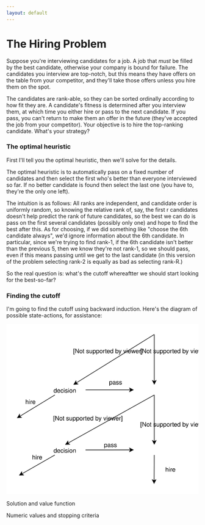 ```yaml
---
layout: default
---
```


# The Hiring Problem

Suppose you're interviewing candidates for a job.  A job that _must_ be filled by the best candidate, otherwise your company is bound for failure.  The candidates you interview are top-notch, but this means they have offers on the table from your competitor, and they'll take those offers unless you hire them on the spot.

The candidates are rank-able, so they can be sorted ordinally according to how fit they are.  A candidate's fitness is determined after you interview them, at which time you either hire or pass to the next candidate.  If you pass, you can't return to make them an offer in the future (they've accepted the job from your competitor).  Your objective is to hire the top-ranking candidate.  What's your strategy?

### The optimal heuristic

First I'll tell you the optimal heuristic, then we'll solve for the details.

The optimal heuristic is to automatically pass on a fixed number of candidates and then select the first who's better than everyone interviewed so far.  If no better candidate is found then select the last one (you have to, they're the only one left).

The intuition is as follows: All ranks are independent, and candidate order is uniformly random, so knowing the relative rank of, say, the first r candidates doesn't help predict the rank of future candidates, so the best we can do is pass on the first several candidates (possibly only one) and hope to find the best after this.  As for choosing, if we did something like "choose the 6th candidate always", we'd ignore information about the 6th candidate.  In particular, since we're trying to find rank-1, if the 6th candidate isn't better than the previous 5, then we know they're not rank-1, so we should pass, even if this means passing until we get to the last candidate (in this version of the problem selecting rank-2 is equally as bad as selecting rank-R.)

So the real question is: what's the cutoff whereaftter we should start looking for the best-so-far?

### Finding the cutoff

I'm going to find the cutoff using backward induction.  Here's the diagram of possible state-actions, for assistance:

<center><img src="hiring-problem/state-action-diagram.svg" type="image/svg+xml"></center>







Solution and value function



Numeric values and stopping criteria



